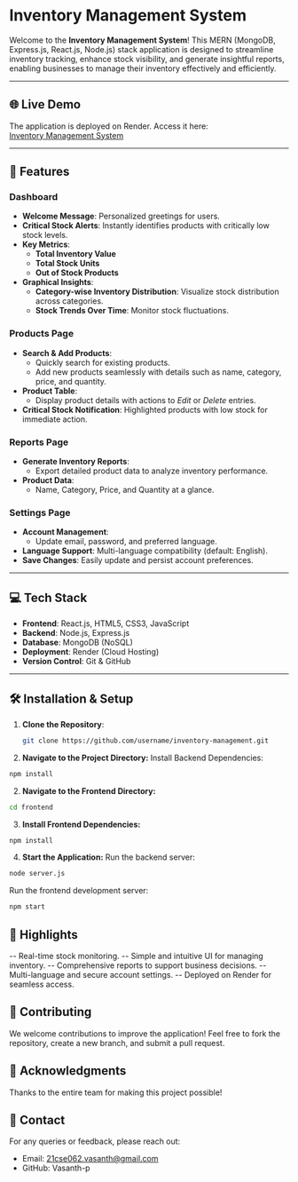 # Inventory Management System

Welcome to the **Inventory Management System**! This MERN (MongoDB, Express.js, React.js, Node.js) stack application is designed to streamline inventory tracking, enhance stock visibility, and generate insightful reports, enabling businesses to manage their inventory effectively and efficiently.

---

## 🌐 Live Demo
The application is deployed on Render. Access it here:  
[Inventory Management System](https://vasanth-inventory-app.onrender.com)

---

## 🚀 Features

### **Dashboard**
- **Welcome Message**: Personalized greetings for users.
- **Critical Stock Alerts**: Instantly identifies products with critically low stock levels.
- **Key Metrics**:
  - **Total Inventory Value**
  - **Total Stock Units**
  - **Out of Stock Products**
- **Graphical Insights**:
  - **Category-wise Inventory Distribution**: Visualize stock distribution across categories.
  - **Stock Trends Over Time**: Monitor stock fluctuations.

### **Products Page**
- **Search & Add Products**:
  - Quickly search for existing products.
  - Add new products seamlessly with details such as name, category, price, and quantity.
- **Product Table**:
  - Display product details with actions to *Edit* or *Delete* entries.
- **Critical Stock Notification**: Highlighted products with low stock for immediate action.

### **Reports Page**
- **Generate Inventory Reports**:
  - Export detailed product data to analyze inventory performance.
- **Product Data**:
  - Name, Category, Price, and Quantity at a glance.

### **Settings Page**
- **Account Management**:
  - Update email, password, and preferred language.
- **Language Support**: Multi-language compatibility (default: English).
- **Save Changes**: Easily update and persist account preferences.

---

## 💻 Tech Stack

- **Frontend**: React.js, HTML5, CSS3, JavaScript
- **Backend**: Node.js, Express.js
- **Database**: MongoDB (NoSQL)
- **Deployment**: Render (Cloud Hosting)
- **Version Control**: Git & GitHub

---

## 🛠️ Installation & Setup

1. **Clone the Repository**:
   ```bash
   git clone https://github.com/username/inventory-management.git
   ```
2. **Navigate to the Project Directory:**
Install Backend Dependencies:
```bash
npm install
```

2. **Navigate to the Frontend Directory:**
```bash
cd frontend
```

3. **Install Frontend Dependencies:**
```bash
npm install
```

4. **Start the Application:**
Run the backend server:
```bash
node server.js
```
Run the frontend development server:
```bash
npm start
```

## 🌟 Highlights
-- Real-time stock monitoring.
-- Simple and intuitive UI for managing inventory.
-- Comprehensive reports to support business decisions.
-- Multi-language and secure account settings.
-- Deployed on Render for seamless access.

## 👥 Contributing
We welcome contributions to improve the application! Feel free to fork the repository, create a new branch, and submit a pull request.

## 🤝 Acknowledgments
Thanks to the entire team for making this project possible!

## 📧 Contact
For any queries or feedback, please reach out:
- Email: 21cse062.vasanth@gmail.com
- GitHub: Vasanth-p

